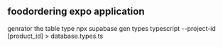## foodordering expo application

genrator the table type
npx supabase gen types typescript --project-id [product_id] > database.types.ts
